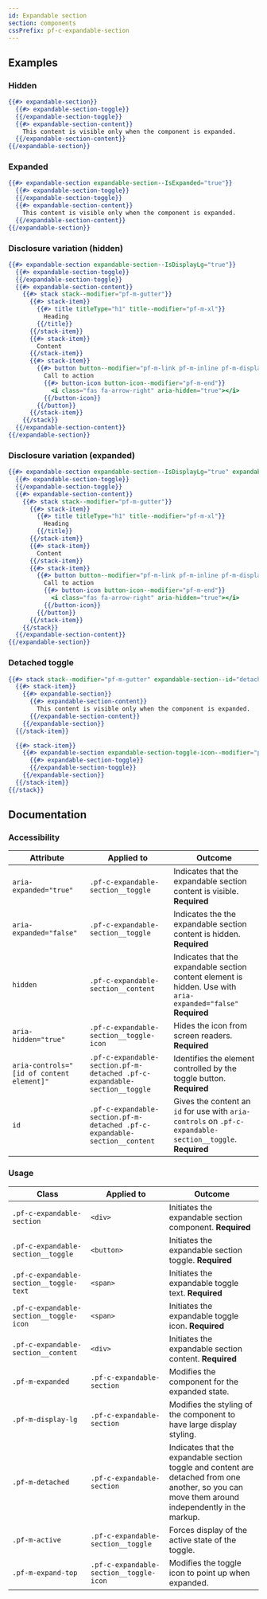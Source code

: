 ```yaml
---
id: Expandable section
section: components
cssPrefix: pf-c-expandable-section
---
```


## Examples
### Hidden
```hbs
{{#> expandable-section}}
  {{#> expandable-section-toggle}}
  {{/expandable-section-toggle}}
  {{#> expandable-section-content}}
    This content is visible only when the component is expanded.
  {{/expandable-section-content}}
{{/expandable-section}}
```

### Expanded
```hbs
{{#> expandable-section expandable-section--IsExpanded="true"}}
  {{#> expandable-section-toggle}}
  {{/expandable-section-toggle}}
  {{#> expandable-section-content}}
    This content is visible only when the component is expanded.
  {{/expandable-section-content}}
{{/expandable-section}}
```

### Disclosure variation (hidden)

```hbs
{{#> expandable-section expandable-section--IsDisplayLg="true"}}
  {{#> expandable-section-toggle}}
  {{/expandable-section-toggle}}
  {{#> expandable-section-content}}
    {{#> stack stack--modifier="pf-m-gutter"}}
      {{#> stack-item}}
        {{#> title titleType="h1" title--modifier="pf-m-xl"}}
          Heading
        {{/title}}
      {{/stack-item}}
      {{#> stack-item}}
        Content
      {{/stack-item}}
      {{#> stack-item}}
        {{#> button button--modifier="pf-m-link pf-m-inline pf-m-display-lg"}}
          Call to action
          {{#> button-icon button-icon--modifier="pf-m-end"}}
            <i class="fas fa-arrow-right" aria-hidden="true"></i>
          {{/button-icon}}
        {{/button}}
      {{/stack-item}}
    {{/stack}}
  {{/expandable-section-content}}
{{/expandable-section}}
```

### Disclosure variation (expanded)

```hbs
{{#> expandable-section expandable-section--IsDisplayLg="true" expandable-section--IsExpanded="true"}}
  {{#> expandable-section-toggle}}
  {{/expandable-section-toggle}}
  {{#> expandable-section-content}}
    {{#> stack stack--modifier="pf-m-gutter"}}
      {{#> stack-item}}
        {{#> title titleType="h1" title--modifier="pf-m-xl"}}
          Heading
        {{/title}}
      {{/stack-item}}
      {{#> stack-item}}
        Content
      {{/stack-item}}
      {{#> stack-item}}
        {{#> button button--modifier="pf-m-link pf-m-inline pf-m-display-lg"}}
          Call to action
          {{#> button-icon button-icon--modifier="pf-m-end"}}
            <i class="fas fa-arrow-right" aria-hidden="true"></i>
          {{/button-icon}}
        {{/button}}
      {{/stack-item}}
    {{/stack}}
  {{/expandable-section-content}}
{{/expandable-section}}
```

### Detached toggle
```hbs
{{#> stack stack--modifier="pf-m-gutter" expandable-section--id="detached-toggle" expandable-section--IsDetached="true" expandable-section--IsExpanded="true"}}
  {{#> stack-item}}
    {{#> expandable-section}}
      {{#> expandable-section-content}}
        This content is visible only when the component is expanded.
      {{/expandable-section-content}}
    {{/expandable-section}}
  {{/stack-item}}

  {{#> stack-item}}
    {{#> expandable-section expandable-section-toggle-icon--modifier="pf-m-expand-top"}}
      {{#> expandable-section-toggle}}
      {{/expandable-section-toggle}}
    {{/expandable-section}}
  {{/stack-item}}
{{/stack}}
```

## Documentation
### Accessibility
| Attribute | Applied to | Outcome |
| -- | -- | -- |
| `aria-expanded="true"` | `.pf-c-expandable-section__toggle` | Indicates that the expandable section content is visible. **Required** |
| `aria-expanded="false"` | `.pf-c-expandable-section__toggle` | Indicates the the expandable section content is hidden. **Required** |
| `hidden` | `.pf-c-expandable-section__content` | Indicates that the expandable section content element is hidden. Use with `aria-expanded="false"` **Required** |
| `aria-hidden="true"` | `.pf-c-expandable-section__toggle-icon` | Hides the icon from screen readers. **Required** |
| `aria-controls="[id of content element]"` | `.pf-c-expandable-section.pf-m-detached .pf-c-expandable-section__toggle` | Identifies the element controlled by the toggle button. **Required** |
| `id` | `.pf-c-expandable-section.pf-m-detached .pf-c-expandable-section__content` | Gives the content an `id` for use with `aria-controls` on `.pf-c-expandable-section__toggle`. **Required** |

### Usage
| Class | Applied to | Outcome |
| -- | -- | -- |
| `.pf-c-expandable-section` | `<div>` | Initiates the expandable section component. **Required** |
| `.pf-c-expandable-section__toggle` | `<button>` | Initiates the expandable section toggle. **Required** |
| `.pf-c-expandable-section__toggle-text` | `<span>` | Initiates the expandable toggle text. **Required** |
| `.pf-c-expandable-section__toggle-icon` | `<span>` | Initiates the expandable toggle icon. **Required** |
| `.pf-c-expandable-section__content` | `<div>` | Initiates the expandable section content. **Required** |
| `.pf-m-expanded` | `.pf-c-expandable-section` | Modifies the component for the expanded state. |
| `.pf-m-display-lg` | `.pf-c-expandable-section` | Modifies the styling of the component to have large display styling. |
| `.pf-m-detached` | `.pf-c-expandable-section` | Indicates that the expandable section toggle and content are detached from one another, so you can move them around independently in the markup. |
| `.pf-m-active` | `.pf-c-expandable-section__toggle` | Forces display of the active state of the toggle. |
| `.pf-m-expand-top` | `.pf-c-expandable-section__toggle-icon` | Modifies the toggle icon to point up when expanded. |
